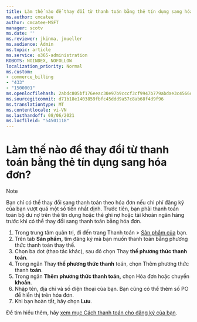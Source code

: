 ```yaml
---
title: Làm thế nào để thay đổi từ thanh toán bằng thẻ tín dụng sang hóa đơn?
ms.author: cmcatee
author: cmcatee-MSFT
manager: scotv
ms.date: ''
ms.reviewer: jkinma, jmueller
ms.audience: Admin
ms.topic: article
ms.service: o365-administration
ROBOTS: NOINDEX, NOFOLLOW
localization_priority: Normal
ms.custom:
- commerce_billing
- "433"
- "1500001"
ms.openlocfilehash: 2abdc805bf176eeac30e97b9cccf3cf9947b779abdae3c4566d354854a78b040
ms.sourcegitcommit: d71b18e1403859fbfc45ddd9a57c8ab68f4d9f96
ms.translationtype: MT
ms.contentlocale: vi-VN
ms.lasthandoff: 08/06/2021
ms.locfileid: "54501118"
---
```

# <a name="how-do-i-change-from-credit-card-payments-to-invoice"></a>Làm thế nào để thay đổi từ thanh toán bằng thẻ tín dụng sang hóa đơn?

> [!NOTE]
> Bạn chỉ có thể thay đổi sang thanh toán theo hóa đơn nếu chi phí đăng ký của bạn vượt quá một số tiền nhất định. Trước tiên, bạn phải thanh toán toàn bộ dư nợ trên thẻ tín dụng hoặc thẻ ghi nợ hoặc tài khoản ngân hàng trước khi có thể thay đổi sang thanh toán bằng hóa đơn.

1. Trong trung tâm quản trị, đi đến trang Thanh toán  >  [Sản phẩm của](https://go.microsoft.com/fwlink/p/?linkid=842054) bạn.
2. Trên tab **Sản phẩm,** tìm đăng ký mà bạn muốn thanh toán bằng phương thức thanh toán thay thế.
3. Chọn ba dot (thao tác khác), sau đó chọn Thay **thế phương thức thanh toán**.
4. Trong ngăn Thay **thế phương thức thanh** toán, chọn Thêm phương thức thanh **toán**.
5. Trong ngăn **Thêm phương thức thanh toán,** chọn Hóa đơn hoặc chuyển **khoản**.
6. Nhập tên, địa chỉ và số điện thoại của bạn. Bạn cũng có thể thêm số PO để hiển thị trên hóa đơn.
7. Khi bạn hoàn tất, hãy chọn **Lưu**.

Để tìm hiểu thêm, hãy [xem mục Cách thanh toán cho đăng ký của bạn](/microsoft-365/commerce/billing-and-payments/pay-for-your-subscription).
